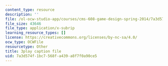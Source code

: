```yaml
---
content_type: resource
description: ''
file: /ol-ocw-studio-app/courses/cms-608-game-design-spring-2014/7a3d574f1bc7568fa439a8f7f0a90ce5_1506656.vtt
file_size: 43646
file_type: application/x-subrip
learning_resource_types: []
license: https://creativecommons.org/licenses/by-nc-sa/4.0/
ocw_type: OCWFile
resourcetype: Other
title: 3play caption file
uid: 7a3d574f-1bc7-568f-a439-a8f7f0a90ce5
---
```


